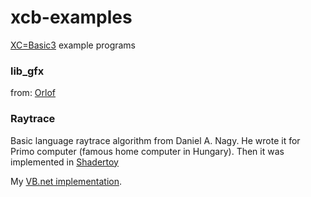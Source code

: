 # xcb-examples
[XC=Basic3](https://github.com/neilsf/xc-basic3) example programs

### lib_gfx 
from: [Orlof](https://github.com/orlof/xcb3-gfx)

### Raytrace
Basic language raytrace algorithm from Daniel A. Nagy. He wrote it for Primo computer (famous home computer in Hungary). Then it was implemented in [Shadertoy](https://www.shadertoy.com/view/Xl3fR4)

My [VB.net implementation](https://github.com/Drout/Raytrace).

